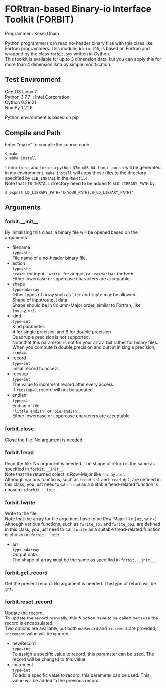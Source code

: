 # FORtran-based Binary-io Interface Toolkit (FORBIT)
Programmer : Kosei Ohara  

Python programmers can read no-header binary files with this class like Fortran programmers. This module, `binio.f90`, is based on Fortran and wrapped by the class `forbit.pyx` written in Cython.  
This toolkit is available for up to 3 dimension data, but you can apply this for more than 4 dimension data by simple modification.

## Test Environment
CentOS Linux 7  
Python 3.7.7 :: Intel Corporation  
Cython 0.29.21  
NumPy 1.21.6  

Python environment is based on pip  

## Compile and Path
Enter "make" to compile the source code
```shell-session
$ make
$ make install
```
`libbinio.so` and `forbit.cpython-37m-x86_64-linux-gnu.so` will be generated in my environment.
`make install` will copy these files to the directory specified by `LIB_INSTALL` in the `Makefile`.  
Note that `LIB_INSTALL` directory need to be added to `$LD_LIBRARY_PATH` by
```shell-session
$ export LD_LIBRARY_PATH="${YOUR_PATH}:${LD_LIBRARY_PATH}"
```

## Arguments
### forbit.\_\_init\_\_
By initializing this class, a binary file will be opened based on the arguments.  
- filename  
  `type=str`  
  File name of a no-header binary file.  
- action  
  `type=str`  
  `'read'` for input, `'write'` for output, or `'readwrite'` for both.  
  Either lowercase or uppercase characters are acceptable.  
- shape  
  `type=ndarray`  
  Other types of array such as `list` and `tuple` may be allowed.  
  Shape of input/output data.  
  Shape should be in Column-Major order, similar to Fortran, like `[nx,ny,nz]`.  
- kind  
  `type=int`  
  Kind parameter.  
  4 for single precision and 8 for double precision.  
  Quadruple precision is not supported.  
  Note that this parameter is not for your array, but rather for binary files.
  When you compute in double precision and output in single precision, `kind=4`.  
- record  
  `type=int`  
  Initial record to access.
- recstep  
  `type=int`  
  The value to increment record after every access.  
  If `recstep=0`, record will not be updated.  
- endian  
  `type=str`  
  Endian of file.  
  `'little_endian'` or `'big_endian'`.  
  Either lowercase or uppercase characters are acceptable.  

### forbit.close
Close the file. No argument is needed.

### forbit.fread
Read the file. No argument is needed. The shape of return is the same as specified in `forbit.__init__`.  
Note that the returned object is Row-Major like `[nz,ny,nx]`.  
Although various functions, such as `fread_sp1` and `fread_dp2`, are defined in this class, you just need to call `fread` as a suitable fread-related function is chosen in `forbit.__init__`.  

### forbit.fwrite
Write to the file.  
Note that the array for the argument have to be Row-Major like `[nz,ny,nx]`.  
Although various functions, such as `fwrite_sp1` and `fwrite_dp2`, are defined in this class, you just need to call `fwrite` as a suitable fread-related function is chosen in `forbit.__init__`.  
- arr  
  `type=ndarray`  
  Output data.  
  The shape of array must be the same as specified in `forbit.__init__`.  

### forbit.get\_record
Get the present record. No argument is needed. The type of return will be `int`.  

### forbit.reset\_record
Update the record.  
To update the record manually, this function have to be called because the record is encapsulated.  
Two options are available, but both `newRecord` and `increment` are provided, `increment` value will be ignored.  
- newRecord  
  `type=int`  
  To assign a specific value to record, this parameter can be used. The record will be changed to this value.  
- increment  
  `type=int`  
  To add a specific value to record, this parameter can be used. This value will be added to the previous record.  





